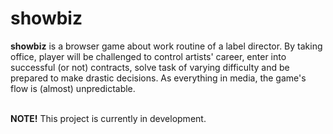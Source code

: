 # showbiz
<b>showbiz</b> is a browser game about work routine of a label director. By taking office, player will be challenged to control artists' career, enter into successful (or not) contracts, solve task of varying difficulty and be prepared to make drastic decisions. As everything in media, the game's flow is (almost) unpredictable.

<br><b>NOTE!</b> This project is currently in development. 
